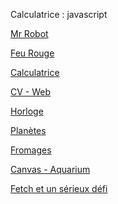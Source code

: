 <p>Calculatrice : javascript</p>
<p><a href="https://PierreCASTAINGv.github.io/mr_robot" title="Mr Robot">Mr Robot</a></p>
<p><a href="https://PierreCASTAINGv.github.io/feu_rouge" title="Feu Rouge">Feu Rouge</a></p>
<p><a href="https://PierreCASTAINGv.github.io/Calculatrice" title="Calculatrice">Calculatrice</a></p>
<p><a href="https://PierreCASTAINGv.github.io/cv_web" title="CV - Web">CV - Web</a></p>
<p><a href="https://PierreCASTAINGv.github.io/Horloge" title="Horloge">Horloge</a></p>
<p><a href="https://PierreCASTAINGv.github.io/cosmos" title="Planètes">Planètes</a></p>
<p><a href="https://PierreCASTAINGv.github.io/fromages_json" title="Horloge">Fromages</a></p>
<p><a href="https://PierreCASTAINGv.github.io/canvas_aquarium" title="Canvas- Aquarium">Canvas - Aquarium</a></p>
<p><a href="https://PierreCASTAINGv.github.io/Fetch-et-un-serieux-defi/" title="Fetchez_moi !">Fetch et un sérieux défi</a></p>


